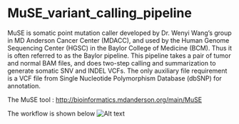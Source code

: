 # MuSE_variant_calling_pipeline
MuSE is somatic point mutation caller developed by Dr. Wenyi Wang’s group in MD Anderson Cancer Center (MDACC), and used by the Human Genome Sequencing Center (HGSC) in the Baylor College of Medicine (BCM). Thus it is often referred to as the Baylor pipeline. This pipeline takes a pair of tumor and normal BAM files, and does two-step calling and summarization to generate somatic SNV and INDEL VCFs. The only auxiliary file requirement is a VCF file from Single Nucleotide Polymorphism Database (dbSNP) for annotation.

The MuSE tool : http://bioinformatics.mdanderson.org/main/MuSE

The workflow is shown below
![Alt text](https://github.com/NCI-GDC/muse-tool/blob/develop/docs/muse_variant_calling_workflow.png "MuSE-workflow")

